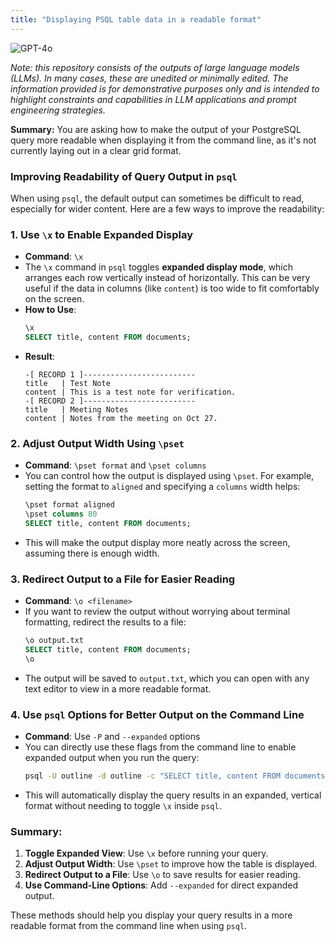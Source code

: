 ```yaml
---
title: "Displaying PSQL table data in a readable format"
---
```

![GPT-4o](https://img.shields.io/badge/GPT--4o-3333FF?style=for-the-badge&logo=openai&logoColor=white)



*Note: this repository consists of the outputs of large language models (LLMs). In many cases, these are unedited or minimally edited. The information provided is for demonstrative purposes only and is intended to highlight constraints and capabilities in LLM applications and prompt engineering strategies.*


**Summary:** You are asking how to make the output of your PostgreSQL query more readable when displaying it from the command line, as it's not currently laying out in a clear grid format.

### Improving Readability of Query Output in `psql`

When using `psql`, the default output can sometimes be difficult to read, especially for wider content. Here are a few ways to improve the readability:

### 1. **Use `\x` to Enable Expanded Display**

- **Command**: `\x`
- The `\x` command in `psql` toggles **expanded display mode**, which arranges each row vertically instead of horizontally. This can be very useful if the data in columns (like `content`) is too wide to fit comfortably on the screen.
- **How to Use**:
  ```sql
  \x
  SELECT title, content FROM documents;
  ```
- **Result**:
  ```plaintext
  -[ RECORD 1 ]-------------------------
  title   | Test Note
  content | This is a test note for verification.
  -[ RECORD 2 ]-------------------------
  title   | Meeting Notes
  content | Notes from the meeting on Oct 27.
  ```

### 2. **Adjust Output Width Using `\pset`**

- **Command**: `\pset format` and `\pset columns`
- You can control how the output is displayed using `\pset`. For example, setting the format to `aligned` and specifying a `columns` width helps:
  ```sql
  \pset format aligned
  \pset columns 80
  SELECT title, content FROM documents;
  ```
- This will make the output display more neatly across the screen, assuming there is enough width.

### 3. **Redirect Output to a File for Easier Reading**

- **Command**: `\o <filename>`
- If you want to review the output without worrying about terminal formatting, redirect the results to a file:
  ```sql
  \o output.txt
  SELECT title, content FROM documents;
  \o
  ```
- The output will be saved to `output.txt`, which you can open with any text editor to view in a more readable format.

### 4. **Use `psql` Options for Better Output on the Command Line**

- **Command**: Use `-P` and `--expanded` options
- You can directly use these flags from the command line to enable expanded output when you run the query:
  ```bash
  psql -U outline -d outline -c "SELECT title, content FROM documents;" --expanded
  ```
- This will automatically display the query results in an expanded, vertical format without needing to toggle `\x` inside `psql`.

### Summary:
1. **Toggle Expanded View**: Use `\x` before running your query.
2. **Adjust Output Width**: Use `\pset` to improve how the table is displayed.
3. **Redirect Output to a File**: Use `\o` to save results for easier reading.
4. **Use Command-Line Options**: Add `--expanded` for direct expanded output.

These methods should help you display your query results in a more readable format from the command line when using `psql`.